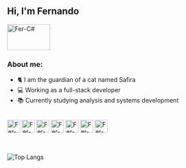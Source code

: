 ## Hi, I'm Fernando

<img align="center" alt="Fer-C#" height="60" width="100" src="https://github.com/fernando-martens/fernando-martens/assets/63741837/65f3009a-0eb1-4e46-bbe8-a2c8af4b597e">
<br>

### About me:
- 🐈 I am the guardian of a cat named Safira
- 💻 Working as a full-stack developer
- 📚 Currently studying analysis and systems development

<br>
<img align="center" alt="Fer-Js" height="30" width="30" src="https://github.com/fernando-martens/fernando-martens/assets/63741837/bf3af364-2040-4ba3-a052-08d0c6453e93">

<img align="center" alt="Fer-Ts" height="30" width="30" src="https://github.com/fernando-martens/fernando-martens/assets/63741837/044a6e18-f9a7-456d-b8b8-4c32727fe765">

<img align="center" alt="Fer-React" height="30" width="30" src="https://github.com/fernando-martens/fernando-martens/assets/63741837/daadeb09-de84-4493-92fe-e217ca4606f4">

<img align="center" alt="Fer-NEXT" height="30" width="30" src="https://github.com/fernando-martens/fernando-martens/assets/63741837/1442c13d-9f83-482f-b0b2-c3d0cf539250">

<img align="center" alt="Fer-HTML" height="30" width="30" src="https://github.com/fernando-martens/fernando-martens/assets/63741837/24431e92-fc3f-401d-b914-974d9dc897c1">

<img align="center" alt="Fer-CSS" height="30" width="30" src="https://github.com/fernando-martens/fernando-martens/assets/63741837/519d3625-59a9-4ed3-95d8-dc9f18f27304">

<img align="center" alt="Fer-C#" height="30" width="30" src="https://github.com/fernando-martens/fernando-martens/assets/63741837/c9a8f5ee-8ebf-4828-b612-47d5ee4f2088">


<br>
<br>
<br>

![Top Langs](https://github-readme-stats.vercel.app/api/top-langs/?username=fernando-martens&layout=compact&theme=yeblu)


